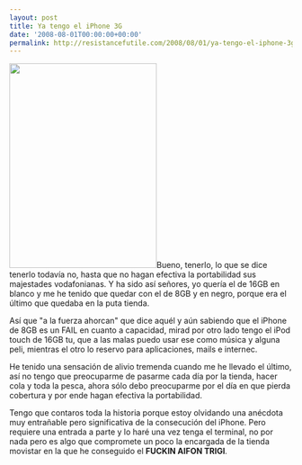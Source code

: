 ```yaml
---
layout: post
title: Ya tengo el iPhone 3G
date: '2008-08-01T00:00:00+00:00'
permalink: http://resistancefutile.com/2008/08/01/ya-tengo-el-iphone-3g/
---
```

<img src="http://resistancefutile.com/wp-content/zz2b65ad3b.jpg" alt="" title="aifon trigi de salva" width="262" height="364" class="derecha_borde" />Bueno, tenerlo, lo que se dice tenerlo todavía no, hasta que no hagan efectiva la portabilidad sus majestades vodafonianas. Y ha sido así señores, yo quería el de 16GB en blanco y me he tenido que quedar con el de 8GB y en negro, porque era el último que quedaba en la puta tienda.

Así que "a la fuerza ahorcan" que dice aquél y aún sabiendo que el iPhone de 8GB es un FAIL en cuanto a capacidad, mirad por otro lado tengo el iPod touch de 16GB tu, que a las malas puedo usar ese como música y alguna peli, mientras el otro lo reservo para aplicaciones, mails e internec.

He tenido una sensación de alivio tremenda cuando me he llevado el último, así no tengo que preocuparme de pasarme cada día por la tienda, hacer cola y toda la pesca, ahora sólo debo preocuparme por el día en que pierda cobertura y por ende hagan efectiva la portabilidad.

Tengo que contaros toda la historia porque estoy olvidando una anécdota muy entrañable pero significativa de la consecución del iPhone. Pero requiere una entrada a parte y lo haré una vez tenga el terminal, no por nada pero es algo que compromete un poco la encargada de la tienda movistar en la que he conseguido el <strong>FUCKIN AIFON TRIGI</strong>.
